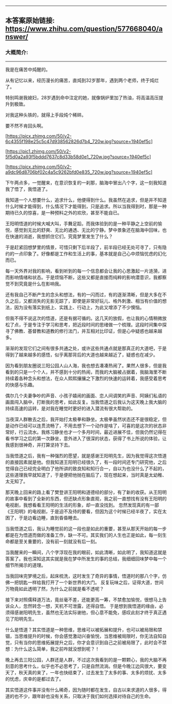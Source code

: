 ----------------------------------------
## 本答案原始链接: https://www.zhihu.com/question/577668040/answer/
### 大概简介: 
----------------------------------------
我是在痛苦中炖醒的。

从有记忆以来，经历漫长的痛苦，直炖到32岁那年，遇到两个老师，终于炖烂了。

特别鸣谢我媳妇，28岁遇到命中注定的她，就像锅炉里加了热油，将高温高压提升到极致。

对我这种头铁的，就得上手段炖个稀碎。

要不然不肯回头啊。

[https://picx.zhimg.com/50/v2-6c4355f198e25c5c47d938562826d7b4_720w.jpg?source=1940ef5c]




[https://pic1.zhimg.com/50/v2-5f5d0a2a93f5bddd7637c8d33b58d0e1_720w.jpg?source=1940ef5c]




[https://picx.zhimg.com/50/v2-a9dc96d8706bf02c4a5c9262bfd0e835_720w.jpg?source=1940ef5c]



下午两点多，一觉醒来，在意识恢复的一刹那，脑海中冒出八个字，这一刻我知道我了悟了，我悟道了。

我知道一个人想要什么，追求什么，他便得到什么。我虽然在追求，但是并不知道什么时候才能得到，什么情况下才能得到，只是追求。所以当我得到时，那是一种期待已久的惊喜，是一种预料之外的欢欣，甚至不能自已。

王阳明悟道的时候大喊大叫，手舞足蹈，而我体验到的是一种平静之上空前的愉悦，感觉到无比的舒爽、无比的通透、无比的宁静。梦中景象还在脑海中回味，也在快速的消逝，我想抓住它们，究竟梦里发生了什么？

于是赶紧回想梦里的情景，可惜只剩下后半段了，前半段已经无处可寻了，只有隐约的一点印象了。好像都是工作和生活上的事，基本就是自己心中烦恼忧虑的幻化而已。

每一天外界对我的影响，看到听到的每一个信息都会让我的心思激起一片涟漪，进而影响情绪和状态。于是烦恼不断，这些又都是直接而纯粹的影响潜意识，我都察觉不到究竟是什么在影响我。

还有我自己不断产生的念头和想法，有的一闪而过，有的逐渐清晰，但是大多在不久之后，又都消失的无影无踪了，即使是非常好玩儿、格外刺激、相当有价值的想法，因为没有落实到纸上、实践上、行动上，为此又增添了不少懊恼。

但我不得不说这次的悟道，还是有据可循的。这几天的放假，也让我的心情稍微放松了点，于是专注于学习和思考，把近段时间的思绪做一个梳理。这段时间集中探寻了佛教、基督教和道教的修行法门，并互相对比印证，但是心中疑惑也越来越多。

渐渐的发现它们之间有很多共通之处，或许这些共通点就是那真正的大道吧，于是得到了越来越多的感悟，似乎离那背后的大道也越来越近了，疑惑也在减少。

因为看到朋友圈说三阳公园人山人海，我也想去凑凑热闹了。果然人很多，但是我看到的只是一个个人，并不感到十分的热闹，而我的大脑被占据着，我脑海里不断持续着各种念头和想法，在众人熙熙攘攘之下激烈的快速的运转着，我感受着思考的快感与乐趣。

偶尔几个夫妻争吵的声音、小孩子嬉闹的画面、恋人间调笑的声音、阿姨们私语的画面闯入脑中，打断我的思考，如此反复。当我悟道之后我认为这天晚上我大脑的持续高速的运转，是对我在睡觉时更好的进入潜流有很大帮助的。

当夜深人群散去之后，我开始打太极拳和静坐。太极拳虽然状态还不是很稳定，但是动作已经可以连贯流畅了，不用去想下一个动作是啥了，可喜的是这次的状态非常好，行云流水。我练习静坐也才一个多月时间，最近进展不佳，但我仍然记得在看书学习之后的第一次静坐，意外进入了很深的状态，获得了书上所说的体验，让我感到很神奇，并打算坚持下去。

当我悟道之后，我有一种强烈的愿望，就是感谢王阳明先生，因为我觉得这次悟道的直接因素就是他。但我知道王阳明已经很久了，有一段时间还专门研究他，之后觉得自己已经完全明白了他所讲的致良知和知行合一，自以为也没什么了不起的，这些道理我早就知道了，于是便把他抛在脑后了，现在想起来，当时真是太幼稚、太无知了。

那天晚上回来的路上看了樊登讲王阳明和道德经的部分，有了新的收获。从王阳明的故事中看到了全新的东西，但还缺点形象直观，我之前一直想找有没有王阳明的电视剧，我想看看王阳明的生活的形象，却一直没找到。 忽然发现真的有一部《王阳明》的电视剧，于是迫不及待的要看，但因为这个时候已经半夜了，实在太困了，于是边看边睡，直到昏昏睡去。

当我悟道之后，我认为睡觉前的这一段也是如此的重要，甚至从那天开始的每一步都是在为悟道而做的准备工作，缺一不可。其实我们的人生也正是如此，每一刻生命都是至关重要的，没有前一刻就没有后一刻。

当我醒来的一瞬间，八个字浮现在我的眼前，如此清晰，如此明了，我知道这就是答案了。我也深知这其实就是我在梦中所发生的事的总结，我细细回味梦中每一个细节所揭示的道理。

当我回味完梦境之后，起床梳洗，这时发生了奇异的事情，悟道时的那八个字，仿佛一把钥匙一样给我打开了一个新世界的大门。 反复玩味之后，证得大道，世间万物竟如此透明了然，为什么之前就是看不透呢？

接下来对照儒释道万法，竟丝毫不差，还能更高一筹，不禁愈加愉悦，很想马上告诉众人，忽然转念一想，天机不可泄露，还得自悟。 于是想到我悟道的缘由，必须得感谢阳明先生，虽然也无法实际谢他，但心意不能免，感叹此刻才终于真正遇见了阳明先生。

什么是悟道？其实悟道是一种思维，思维可以被拓展和提升，也可以被局限和禁锢，当思维提升的时候，你会感觉激动兴奋愉悦，当思维被局限时，你无法自知自觉，只有当你的思维拓展提升之后，你才会意识到自己之前被局限了，此时会不禁想：为什么这么简单，我之前咋就没想到呢？！

晚上再去三阳公园，人群还是人群，不过这次我看到的是一颗颗心，我的大脑不再刻意的思考什么，似乎也不必思考了，只是自然流淌。但是今晚江边风很大，要变天了，秋天真的来了，一年也快结束了，过去发生了太多的事、太多的烦扰、太多的忧虑，庆幸的是都过去了。

其实悟道这件事并没有什么稀奇，因为随时都在发生，自古以来求道的人很多，得道的也不少，跟年龄也没有关系，只取决于我们如何选择对待自己的生命。